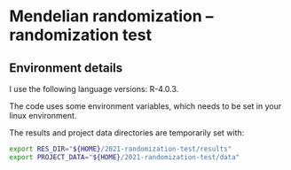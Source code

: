 
# Mendelian randomization – randomization test





## Environment details

I use the following language versions: R-4.0.3.

The code uses some environment variables, which needs to be set in your linux environment. 

The results and project data directories are temporarily set with:

```bash
export RES_DIR="${HOME}/2021-randomization-test/results"
export PROJECT_DATA="${HOME}/2021-randomization-test/data"
```

